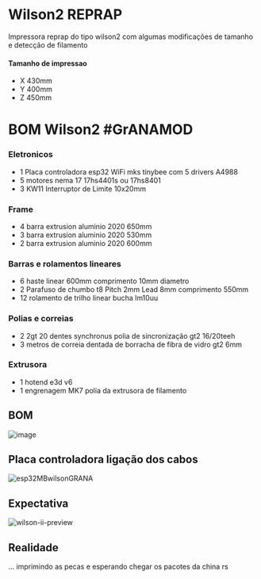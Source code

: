 # Wilson2 REPRAP
Impressora reprap do tipo wilson2 com algumas modificações de tamanho e detecção de filamento

#### Tamanho de impressao
- X 430mm
- Y 400mm
- Z 450mm

# BOM Wilson2 #GrANAMOD
### Eletronicos 
- 1 Placa controladora esp32 WiFi mks tinybee com 5 drivers A4988
- 5 motores nema 17 17hs4401s ou 17hs8401
- 3 KW11 Interruptor de Limite 10x20mm

### Frame
- 4 barra extrusion aluminio 2020 650mm
- 3 barra extrusion aluminio 2020 530mm
- 2 barra extrusion aluminio 2020 600mm
### Barras e rolamentos lineares
 - 6 haste linear 600mm comprimento 10mm diametro
 - 2 Parafuso de chumbo t8  Pitch 2mm Lead 8mm comprimento 550mm
 - 12 rolamento de trilho linear bucha lm10uu  
### Polias e correias
 - 2 2gt 20 dentes synchronus polia de sincronização gt2 16/20teeh
 - 3 metros de correia dentada de borracha de fibra de vidro gt2 6mm
 ### Extrusora
 - 1 hotend e3d v6  
 - 1 engrenagem MK7 polia da extrusora de filamento


## BOM
	
![image](https://user-images.githubusercontent.com/3370347/226289954-7ce0c985-0f5a-4745-b050-7044f2fd22f4.png)


## Placa controladora ligação dos cabos

 ![esp32MBwilsonGRANA](https://user-images.githubusercontent.com/3370347/226597925-2871dc9e-c282-459e-9dd8-d61ff7ce8155.jpg)
 
 
 ## Expectativa
 
 ![wilson-ii-preview](https://user-images.githubusercontent.com/3370347/226598745-309b49a7-3d9f-4617-b82f-093da86d27c4.jpg)
 
 ## Realidade
 ...
 imprimindo as pecas e esperando chegar os pacotes da china rs

